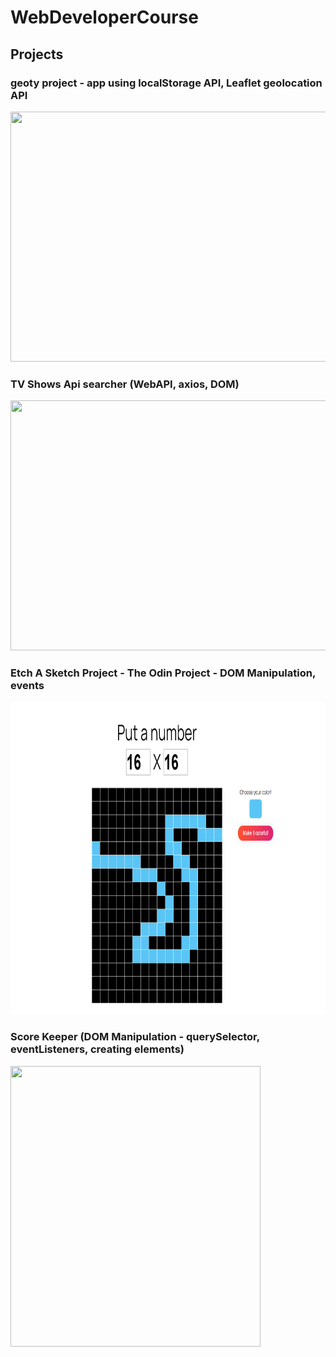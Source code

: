 # WebDeveloperCourse
## Projects



### geoty project - app using localStorage API, Leaflet geolocation API 
<img src="https://github.com/czaacza/WebDeveloperCourse/blob/master/img/geotyProject.PNG" width="844" height="400"/>

### TV Shows Api searcher (WebAPI, axios, DOM)
<img src="https://github.com/czaacza/WebDeveloperCourse/blob/master/img/tvShowsAPI.PNG" width="547" height="400"/>

### Etch A Sketch Project - The Odin Project - DOM Manipulation, events
<img src="https://github.com/czaacza/Web-Development-Projects/blob/master/img/etchAsketch.PNG" width="833" height="500"/>

### Score Keeper  (DOM Manipulation - querySelector, eventListeners, creating elements)
<img src="https://github.com/czaacza/WebDeveloperCourse/blob/master/img/scorekeeper.PNG" width="400" height="449"/>

